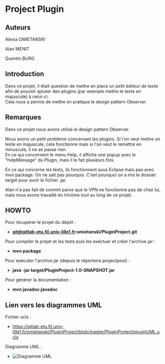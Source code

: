 Project Plugin
============

Auteurs
-------

Alexia OMIETANSKI

Alan MENIT

Quentin BURG


Introduction
------------

Dans ce projet, il était question de mettre en place un petit éditeur de texte afin
de pouvoir ajouter des plugins (par exemple mettre le texte en majuscule) à celui-ci.   
Cela nous a permis de mettre en pratique le design pattern Observer.


Remarques
----------

Dans ce projet nous avons utilisé le design pattern Observer.

Nous avons un petit problème concernant les plugins. Si l'on veut mettre un texte en majuscule,
cela fonctionne mais si l'on veut le remettre en minuscule, il ne se passe rien.    
En ce qui concernent le menu Help, il affiche une popup avec le "helpMessage" du Plugin, mais il le fait
plusieurs fois.

En ce qui concerne les tests, ils fonctionnent sous Eclipse mais pas avec mvn package. On ne sait pas pourquoi.
C'est pourquoi on a mis le dossier target pour avoir le fichier .jar.

Alan n'a pas fait de commit parce que le VPN ne fonctionne pas de chez lui, mais nous avons travaillé en trinôme tout au long de ce projet.


HOWTO
-----

Pour récupérer le projet du dépôt :  
  * **git@gitlab-etu.fil.univ-lille1.fr:omietanski/PluginProject.git**
    

Pour compiler le projet et les tests puis les exéctuer et créer l'archive jar :  
   * **mvn package**


Pour exécuter l'archive jar (depuis le répertoire projectpool) :  
  * **java -jar target/PluginProject-1.0-SNAPSHOT.jar**


Pour générer la documentation :  
   * **mvn javadoc:javadoc**

Lien vers les diagrammes UML
----------------------------


Fichier ucls :    
* <https://gitlab-etu.fil.univ-lille1.fr/omietanski/PluginProject/blob/master/PluginProject/pluginUML.ucls>

Diagramme UML : 
* ![Diagramme UML](https://gitlab-etu.fil.univ-lille1.fr/omietanski/PluginProject/blob/master/PluginProject/pluginUML.png)

